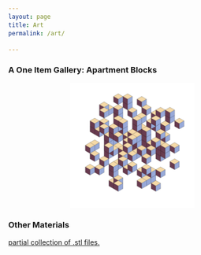 ```yaml
---
layout: page
title: Art
permalink: /art/

---
```

### A One Item Gallery:  Apartment Blocks

<!--- 
<p align="center">
<img 
    alt="Exhibit One!" class="picture" src="/assets/exhibit1.jpg" width="50%"
   onmouseover="this.src='/assets/placeholder.jpg'"
    onmouseout="this.src='/assets/placeholder.jpg'" 

    >
</p>
    -->





<p align="center">
<img 
    alt="Exhibit Three!" class="picture" src="/assets/exhibit3.jpg" width="50%"
  >
</p>





<!---
<p align="center">
<img 
    alt="Exhibit Two!" class="picture" src="/assets/exhibit2.jpg" width="50%"
  >
</p>
	-->


<!--- 
<p align="center">
<img 
    alt="Exhibit One!" class="picture" src="/assets/exhibit1.jpg" width="50%"
  >
</p>
    -->

### Other Materials


[partial collection of .stl files.][3dprinted]

<!---[a tribute to the man who took it to the next level]({{ site.url }}/assets/jjmix.mp3)
-->

[3dprinted]:https://github.com/wkusner/3DPrinter
